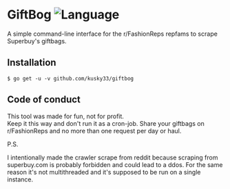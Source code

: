 # GiftBog ![Language](https://img.shields.io/badge/language-Go-blue?style=plastic)
A simple command-line interface for the r/FashionReps repfams to scrape Superbuy's giftbags.

Installation
------------
``` 
$ go get -u -v github.com/kusky33/giftbog
```

Code of conduct
---------------
This tool was made for fun, not for profit.  
Keep it this way and don't run it as a cron-job. 
Share your giftbags on r/FashionReps and no more than one request per day or haul.


P.S.

I intentionally made the crawler scrape from reddit because scraping from superbuy.com is probably forbidden and could lead to a ddos. For the same reason it's not multithreaded and it's supposed to be run on a single instance. 



